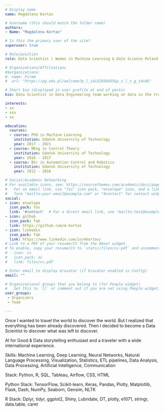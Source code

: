 ```yaml
---
# Display name
name: Magdalena Kortas

# Username (this should match the folder name)
authors:
- Name: "Magdalena Kortas"

# Is this the primary user of the site?
superuser: true

# Role/position
role: Data Scientist | Women in Machine Learning & Data Science Poland | AI4Good Machine Learning Engineer

# Organizations/Affiliations
#$organizations:
#- name: FirmA
#  url: "https://pg.edu.pl/welcome?p_l_id=52858455&p_v_l_s_g_id=0&"

# Short bio (displayed in user profile at end of posts)
bio: Data Scientist in Data Engineering team working on data in the travel industry. Active AI4Good Machine Learning Engineer.

interests:
- xx
- xxx
- xx

education:
  courses:
  - course: PhD in Machine Learning
    institution: Gdańsk University of Technology
    year: 2017 - 2021
  - course: MEng in Control Theory
    institution: Gdańsk University of Technology
    year: 2016 - 2017
  - course: BSc in Automation Control and Robotics
    institution: Gdańsk University of Technology
    year: 2012 - 2016

# Social/Academic Networking
# For available icons, see: https://sourcethemes.com/academic/docs/page-builder/#icons
#   For an email link, use "fas" icon pack, "envelope" icon, and a link in the
#   form "mailto:your-email@example.com" or "#contact" for contact widget.
social:
- icon: envelope
  icon_pack: fas
  link: '#contact'  # For a direct email link, use "mailto:test@example.org".
- icon: github
  icon_pack: fab
  link: https://github.com/m-kortas
- icon: linkedin
  icon_pack: fab
  link: https://www.linkedin.com/in/mkortas/
# Link to a PDF of your resume/CV from the About widget.
# To enable, copy your resume/CV to `static/files/cv.pdf` and uncomment the lines below.
# - icon: cv
#   icon_pack: ai
#   link: files/cv.pdf

# Enter email to display Gravatar (if Gravatar enabled in Config)
email: ""

# Organizational groups that you belong to (for People widget)
#   Set this to `[]` or comment out if you are not using People widget.
user_groups:
 - Organizers
 - Team

---
```


Once I wanted to travel the world to discover the world. But I realized that everything has been already discovered. Then I decided to become a Data Scientist to discover what was left to discover.

AI for Good & Data storytelling enthusiast and a traveler with a wide international experience.

Skills: Machine Learning, Deep Learning, Neural Networks, Natural Language Processing, Visualization, Statistics, ETL pipelines, Data Analysis, Data Processing, Artificial Intelligence, Communication

Stack: Python, R, SQL, Tableau, Airflow, CSS, HTML

Python Stack: TensorFlow, Scikit-learn, Keras, Pandas, Plotly, Matplotlib, Flask, Dash, NumPy, Seaborn, Gensim, NLTK

R Stack: Dplyr, tidyr, ggplot2, Shiny, Lubridate, DT, plotly, e1071, stringr, data.table, caret
